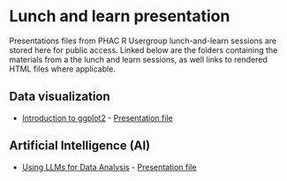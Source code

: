 # Lunch and learn presentation

Presentations files from PHAC R Usergroup lunch-and-learn sessions are stored here for public access. Linked below are the folders containing the materials from a the lunch and learn sessions, as well links to rendered HTML files where applicable.

## Data visualization
- [Introduction to ggplot2](2025/intro_ggplot2) - [Presentation file](https://raw.githack.com/PHAC-RUG/presentations/main/2025/intro_ggplot2/intro_ggplot2.html)

## Artificial Intelligence (AI)
- [Using LLMs for Data Analysis](2025/llm_data_analysis) - [Presentation file](https://raw.githack.com/PHAC-RUG/presentations/main/2025/llm_data_analysis/localllm.html)
